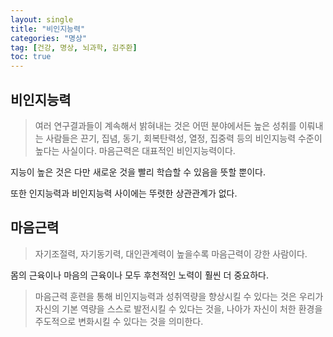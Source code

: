 ```yaml
---
layout: single
title: "비인지능력"
categories: "명상"
tag: [건강, 명상, 뇌과학, 김주환]
toc: true
---
```


## 비인지능력

> 여러 연구결과들이 계속해서 밝혀내는 것은 어떤 분야에서든 높은 성취를 이뤄내는 사람들은 끈기, 집념, 동기, 회복탄력성, 열정, 집중력 등의 비인지능력 수준이 높다는 사실이다. 마음근력은 대표적인 비인지능력이다.

지능이 높은 것은 다만 새로운 것을 빨리 학습할 수 있음을 뜻할 뿐이다.

또한 인지능력과 비인지능력 사이에는 뚜렷한 상관관계가 없다.

## 마음근력

> 자기조절력, 자기동기력, 대인관계력이 높을수록 마음근력이 강한 사람이다.

몸의 근육이나 마음의 근육이나 모두 후천적인 노력이 훨씬 더 중요하다.

> 마음근력 훈련을 통해 비인지능력과 성취역량을 향상시킬 수 있다는 것은 우리가 자신의 기본 역량을 스스로 발전시킬 수 있다는 것을, 나아가 자신이 처한 환경을 주도적으로 변화시킬 수 있다는 것을 의미한다.

